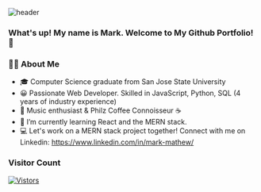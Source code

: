  ![header](https://capsule-render.vercel.app/api?type=waving&color=auto&height=200&section=header&text=Mark_Mathew🌇&fontSize=60)
<!-- <img src="https://media.giphy.com/media/3ornk57KwDXf81rjWM/giphy.gif" width="480" height="259"/> -->
### What's up! My name is Mark. Welcome to My Github Portfolio! 👋
<!-- ### Welcome to My Github Portfolio! 👋 -->


### 👨‍💻 About Me
  * 🎓 Computer Science graduate from San Jose State University 
  * 😀 Passionate Web Developer. Skilled in JavaScript, Python, SQL (4 years of industry experience)
  * 🎵 Music enthusiast & Philz Coffee Connoisseur ☕️
  * 🌱 I’m currently learning React and the MERN stack. 
  * 💻 Let's work on a MERN stack project together! Connect with me on Linkedin: https://www.linkedin.com/in/mark-mathew/

<!-- [![Mark's Github Stats](https://github-readme-stats.vercel.app/api?username=markm-99&show_icons=true&theme=merko)](https://www.github.com/markm-99) -->
### Visitor Count
[![Vistors](https://profile-counter.glitch.me/markm-99/count.svg)](https://profile-counter.glitch.me/markm-99/count.svg)
<a href="https://github.com/markm-99">
</a>
 <br>
 <br />
<!--
**markm-99/markm-99** is a ✨ _special_ ✨ repository because its `README.md` (this file) appears on your GitHub profile.

Here are some ideas to get you started:

- 🔭 I’m currently working on ...
- 🌱 I’m currently learning ...
- 👯 I’m looking to collaborate on ...
- 🤔 I’m looking for help with ...
- 💬 Ask me about ...
- 📫 How to reach me: ...
- 😄 Pronouns: ...
- ⚡ Fun fact: ...
-->


